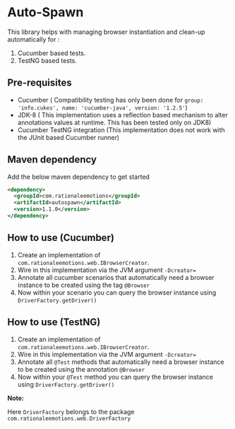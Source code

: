 # Auto-Spawn

This library helps with managing browser instantiation and clean-up automatically for :

1. Cucumber based tests.
2. TestNG based tests.

## Pre-requisites
* Cucumber ( Compatibility testing has only been done for `group: 'info.cukes', name: 'cucumber-java', version: '1.2.5'`)
* JDK-8 ( This implementation uses a reflection based mechanism to alter annotations values at runtime. This has been tested only on JDK8)
* Cucumber TestNG integration (This implementation does not work with the JUnit based Cucumber runner)

## Maven dependency

Add the below maven dependency to get started

```xml
<dependency>
  <groupId>com.rationaleemotions</groupId>
  <artifactId>autospawn</artifactId>
  <version>1.1.0</version>
</dependency>
```

## How to use (Cucumber)
1. Create an implementation of `com.rationaleemotions.web.IBrowserCreator`.
2. Wire in this implementation via the JVM argument `-Dcreator=`
3. Annotate all cucumber scenarios that automatically need a browser instance to be created using the tag `@Browser`
4. Now within your scenario you can query the browser instance using `DriverFactory.getDriver()`

## How to use (TestNG)
1. Create an implementation of `com.rationaleemotions.web.IBrowserCreator`.
2. Wire in this implementation via the JVM argument `-Dcreator=`
3. Annotate all `@Test` methods that automatically need a browser instance to be created using the annotation `@Browser`
4. Now within your `@Test` method you can query the browser instance using `DriverFactory.getDriver()` 

**Note:**

Here `DriverFactory` belongs to the package `com.rationaleemotions.web.DriverFactory`